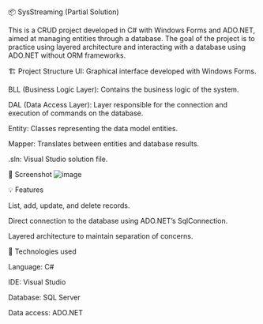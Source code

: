 📦 SysStreaming (Partial Solution)

This is a CRUD project developed in C# with Windows Forms and ADO.NET, aimed at managing entities through a database. The goal of the project is to practice using layered architecture and interacting with a database using ADO.NET without ORM frameworks.

🏗️ Project Structure
UI: Graphical interface developed with Windows Forms.

BLL (Business Logic Layer): Contains the business logic of the system.

DAL (Data Access Layer): Layer responsible for the connection and execution of commands on the database.

Entity: Classes representing the data model entities.

Mapper: Translates between entities and database results.

.sln: Visual Studio solution file.

📸 Screenshot
![image](https://github.com/user-attachments/assets/f8d72752-38a1-4073-9dc1-ebd7319682c9)

💡 Features

List, add, update, and delete records.

Direct connection to the database using ADO.NET’s SqlConnection.

Layered architecture to maintain separation of concerns.

🧰 Technologies used

Language: C#

IDE: Visual Studio

Database: SQL Server

Data access: ADO.NET


